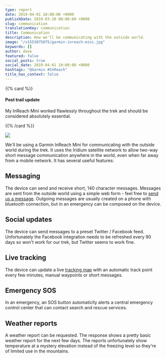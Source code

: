 ```yaml
---
type: report
date: 2019-04-01 10:00:00 +0000
publishDate: 2019-03-20 00:00:00 +0000
slug: communication
translationKey: communication
title: Communication
description: How we'll be communicating with the outside world.
image: "/v1553075075/garmin-inreach-mini.jpg"
keywords: []
author: dave
featured: false
social_posts: true
social_date: 2019-04-01 10:00:00 +0000
hashtags: "@Garmin #InReach"
title_has_context: false
---
```


{{% card %}}

#### Post trail update

My InReach Mini worked flawlessly throughout the trek and should be considered absolutely essential. 

{{% /card %}}

![](https://res.cloudinary.com/wildernessprime/image/upload/w_800,dpr_auto/v1553075075/garmin-inreach-mini.jpg)

We'll be using a Garmin InReach Mini for communicating with the outside world during the trek. It uses the Iridium satellite network to allow two-way short message communication anywhere in the world, even when far away from a mobile network. It has several useful features:

## Messaging

The device can send and receive short, 140 character messages. Messages are sent from the outside world using a simple web form - feel free to [send us a message](/expeditions/great-himalaya-trail/tracking/). Outgoing messages are usually created on a phone with bluetooth connection, but in an emergency can be composed on the device.

## Social updates

The device can send messages to a preset Twitter / Facebook feed. Unfortunately the Facebook integration needs to be refreshed every 90 days so won't work for our trek, but Twitter seems to work fine.

## Live tracking

The device can update a live [tracking map](/expeditions/great-himalaya-trail/tracking/) with an automatic track point every few minutes, manual waypoints or short messages.

## Emergency SOS

In an emergency, an SOS button automaticlly alerts a central emergency control center that can contact search and rescue services.

## Weather reports

A weather report can be requested. The response shows a pretty basic weather report for the next few days. The reports unfortunately show temperature at a mystery elevation instead of the freezing level so they're of limited use in the mountains.
